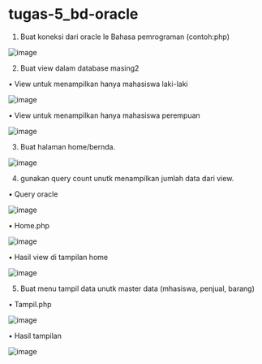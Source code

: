 # tugas-5_bd-oracle

1.	Buat koneksi dari oracle le Bahasa pemrograman (contoh:php)

 ![image](https://user-images.githubusercontent.com/45525619/149087229-9cc8bc6f-4961-43bf-ba0b-d3575cc7c5e7.png)


2.	Buat view dalam database masing2

•	View untuk menampilkan hanya mahasiswa laki-laki

![image](https://user-images.githubusercontent.com/45525619/149087476-dd086802-4fcb-4e1c-a6cc-07d5ebb2489a.png)

 
 
•	View untuk menampilkan hanya mahasiswa perempuan

![image](https://user-images.githubusercontent.com/45525619/149087449-79dc38c2-0a2e-453a-8f16-2faf05e38dab.png)

 
 
3.	Buat halaman home/bernda.

  ![image](https://user-images.githubusercontent.com/45525619/149087513-073429ef-6386-46a8-8dec-665c41d1dbd5.png)


4.	gunakan query count unutk menampilkan jumlah data dari view. 

•	Query oracle

![image](https://user-images.githubusercontent.com/45525619/149087551-5a55c1de-24f3-4f88-b11b-f03cc4818492.png)




•	Home.php

 ![image](https://user-images.githubusercontent.com/45525619/149087613-64c5785a-af4c-48f0-bb22-40baa6499605.png)
 
• Hasil view di tampilan home

![image](https://user-images.githubusercontent.com/45525619/149088231-67bed6b9-a2dd-4958-b88f-05ae4660294f.png)



5.	Buat menu tampil data unutk master data (mhasiswa, penjual, barang)

•	Tampil.php 

![image](https://user-images.githubusercontent.com/45525619/149087571-fa47d898-9237-470f-ab85-9872ef79a347.png)


•	Hasil tampilan


![image](https://user-images.githubusercontent.com/45525619/149087653-86f035f5-2462-4960-8e5f-c9b757a9f593.png)

 

